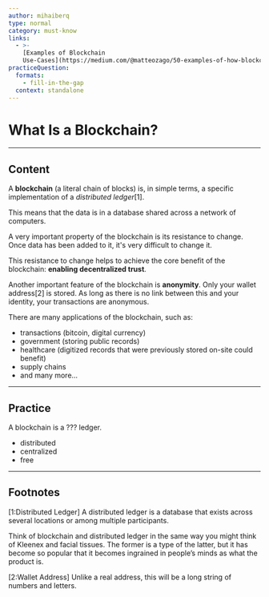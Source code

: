 ```yaml
---
author: mihaiberq
type: normal
category: must-know
links:
  - >-
    [Examples of Blockchain
    Use-Cases](https://medium.com/@matteozago/50-examples-of-how-blockchains-are-taking-over-the-world-4276bf488a4b){website}
practiceQuestion:
  formats:
    - fill-in-the-gap
  context: standalone
---
```


# What Is a Blockchain?


---

## Content

A **blockchain** (a literal chain of blocks) is, in simple terms, a specific implementation of a *distributed ledger*[1]. 

This means that the data is in a database shared across a network of computers.

A very important property of the blockchain is its resistance to change. Once data has been added to it, it's very difficult to change it.

This resistance to change helps to achieve the core benefit of the blockchain: **enabling decentralized trust**.

Another important feature of the blockchain is **anonymity**. Only your wallet address[2] is stored. As long as there is no link between this and your identity, your transactions are anonymous.

There are many applications of the blockchain, such as:

- transactions (bitcoin, digital currency)
- government (storing public records)
- healthcare (digitized records that were previously stored on-site could benefit)
- supply chains
- and many more...


---

## Practice

A blockchain is a ??? ledger.

- distributed
- centralized
- free


---

## Footnotes

[1:Distributed Ledger]
A distributed ledger is a database that exists across several locations or among multiple participants.

Think of blockchain and distributed ledger in the same way you might think of Kleenex and facial tissues. The former is a type of the latter, but it has become so popular that it becomes ingrained in people’s minds as what the product is.

[2:Wallet Address]
Unlike a real address, this will be a long string of numbers and letters.
